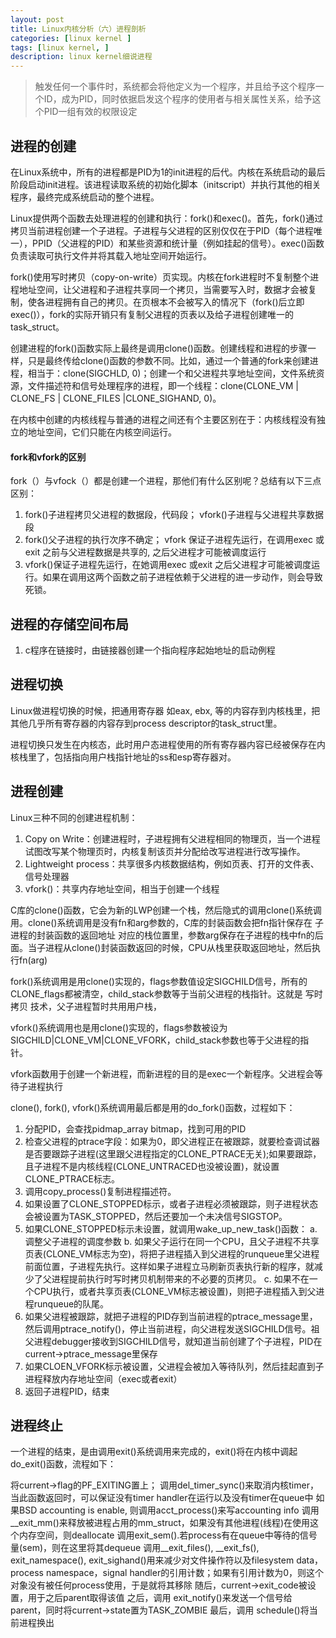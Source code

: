 ```yaml
---
layout: post
title: Linux内核分析（六）进程剖析
categories: [linux kernel ]
tags: [linux kernel, ]
description: linux kernel细说进程
---
```


> 触发任何一个事件时，系统都会将他定义为一个程序，并且给予这个程序一个ID，成为PID，同时依据启发这个程序的使用者与相关属性关系，给予这个PID一组有效的权限设定

## 进程的创建

在Linux系统中，所有的进程都是PID为1的init进程的后代。内核在系统启动的最后阶段启动init进程。该进程读取系统的初始化脚本（initscript）并执行其他的相关程序，最终完成系统启动的整个进程。

Linux提供两个函数去处理进程的创建和执行：fork()和exec()。首先，fork()通过拷贝当前进程创建一个子进程。子进程与父进程的区别仅仅在于PID（每个进程唯一），PPID（父进程的PID）和某些资源和统计量（例如挂起的信号）。exec()函数负责读取可执行文件并将其载入地址空间开始运行。

fork()使用写时拷贝（copy-on-write）页实现。内核在fork进程时不复制整个进程地址空间，让父进程和子进程共享同一个拷贝，当需要写入时，数据才会被复制，使各进程拥有自己的拷贝。在页根本不会被写入的情况下（fork()后立即exec()），fork的实际开销只有复制父进程的页表以及给子进程创建唯一的task_struct。

创建进程的fork()函数实际上最终是调用clone()函数。创建线程和进程的步骤一样，只是最终传给clone()函数的参数不同。比如，通过一个普通的fork来创建进程，相当于：clone(SIGCHLD, 0)；创建一个和父进程共享地址空间，文件系统资源，文件描述符和信号处理程序的进程，即一个线程：clone(CLONE_VM | CLONE_FS | CLONE_FILES |CLONE_SIGHAND, 0)。

在内核中创建的内核线程与普通的进程之间还有个主要区别在于：内核线程没有独立的地址空间，它们只能在内核空间运行。

#### fork和vfork的区别

fork（）与vfock（）都是创建一个进程，那他们有什么区别呢？总结有以下三点区别：
1. fork()子进程拷贝父进程的数据段，代码段； vfork()子进程与父进程共享数据段
2. fork()父子进程的执行次序不确定； vfork 保证子进程先运行，在调用exec 或exit 之前与父进程数据是共享的, 之后父进程才可能被调度运行
3. vfork()保证子进程先运行，在她调用exec 或exit 之后父进程才可能被调度运行。如果在调用这两个函数之前子进程依赖于父进程的进一步动作，则会导致死锁。

## 进程的存储空间布局

1. c程序在链接时，由链接器创建一个指向程序起始地址的启动例程

## 进程切换

Linux做进程切换的时候，把通用寄存器 如eax, ebx, 等的内容存到内核栈里，把其他几乎所有寄存器的内容存到process descriptor的task_struct里。

进程切换只发生在内核态，此时用户态进程使用的所有寄存器内容已经被保存在内核栈里了，包括指向用户栈指针地址的ss和esp寄存器对。


## 进程创建

Linux三种不同的创建进程机制：
1. Copy on Write：创建进程时，子进程拥有父进程相同的物理页，当一个进程试图改写某个物理页时，内核复制该页并分配给改写进程进行改写操作。
2. Lightweight process：共享很多内核数据结构，例如页表、打开的文件表、信号处理器
3. vfork()：共享内存地址空间，相当于创建一个线程

C库的clone()函数，它会为新的LWP创建一个栈，然后隐式的调用clone()系统调用。clone()系统调用是没有fn和arg参数的，C库的封装函数会把fn指针保存在 子进程的封装函数的返回地址 对应的栈位置里，参数arg保存在子进程的栈中fn的后面。当子进程从clone()封装函数返回的时候，CPU从栈里获取返回地址，然后执行fn(arg)

fork()系统调用是用clone()实现的，flags参数值设定SIGCHILD信号，所有的CLONE_flags都被清空，child_stack参数等于当前父进程的栈指针。这就是 写时拷贝 技术，父子进程暂时共用用户栈，

vfork()系统调用也是用clone()实现的，flags参数被设为SIGCHILD|CLONE_VM|CLONE_VFORK，child_stack参数也等于父进程的指针。

vfork函数用于创建一个新进程，而新进程的目的是exec一个新程序。父进程会等待子进程执行

clone(), fork(), vfork()系统调用最后都是用的do_fork()函数，过程如下：
1. 分配PID，会查找pidmap_array bitmap，找到可用的PID
2. 检查父进程的ptrace字段：如果为0，即父进程正在被跟踪，就要检查调试器是否要跟踪子进程(这里跟父进程指定的CLONE_PTRACE无关);如果要跟踪，且子进程不是内核线程(CLONE_UNTRACED也没被设置)，就设置CLONE_PTRACE标志。
3. 调用copy_process()复制进程描述符。
4. 如果设置了CLONE_STOPPED标示，或者子进程必须被跟踪，则子进程状态会被设置为TASK_STOPPED，然后还要加一个未决信号SIGSTOP。
5. 如果CLONE_STOPPED标示未设置，就调用wake_up_new_task()函数：
 a. 调整父子进程的调度参数
 b. 如果父子运行在同一个CPU，且父子进程不共享页表(CLONE_VM标志为空)，将把子进程插入到父进程的runqueue里父进程前面位置，子进程先执行。这样如果子进程立马刷新页表执行新的程序，就减少了父进程提前执行时写时拷贝机制带来的不必要的页拷贝。
 c. 如果不在一个CPU执行，或者共享页表(CLONE_VM标志被设置)，则把子进程插入到父进程runqueue的队尾。
6. 如果父进程被跟踪，就把子进程的PID存到当前进程的ptrace_message里，然后调用ptrace_notify()，停止当前进程，向父进程发送SIGCHILD信号。祖父进程debugger接收到SIGCHILD信号，就知道当前创建了个子进程，PID在current->ptrace_message里保存
7. 如果CLOEN_VFORK标示被设置，父进程会被加入等待队列，然后挂起直到子进程释放内存地址空间（exec或者exit）
8. 返回子进程PID，结束

## 进程终止

一个进程的结束，是由调用exit()系统调用来完成的，exit()将在内核中调起do_exit()函数，流程如下：

   将current->flag的PF_EXITING置上；
   调用del_timer_sync()来取消内核timer，当此函数返回时，可以保证没有timer handler在运行以及没有timer在queue中
   如果BSD accounting is enable, 则调用acct_process()来写accounting info
   调用__exit_mm()来释放被进程占用的mm_struct，如果没有其他进程(线程)在使用这个内存空间，则deallocate
   调用exit_sem().若process有在queue中等待的信号量(sem)，则在这里将其dequeue
   调用__exit_files(), \__exit_fs(), exit_namespace(), exit_sighand()用来减少对文件操作符以及filesystem data，process namespace，signal handler的引用计数；如果有引用计数为0，则这个对象没有被任何process使用，于是就将其移除
   随后，current->exit_code被设置，用于之后parent取得该值
   之后，调用 exit_notify()来发送一个信号给parent，同时将current->state置为TASK_ZOMBIE
   最后，调用 schedule()将当前进程换出
